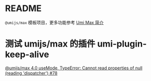 # README

`@umijs/max` 模板项目，更多功能参考 [Umi Max 简介](https://next.umijs.org/zh-CN/docs/max/introduce)

# 测试 umijs/max 的插件 umi-plugin-keep-alive

[@umijs/max 4.0 useMode, TypeError: Cannot read properties of null (reading 'dispatcher') #78](https://github.com/alitajs/umi-plugin-keep-alive/issues/78)